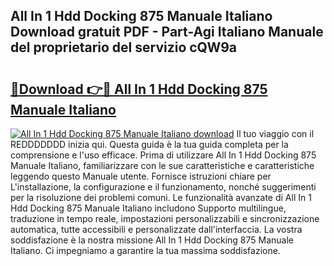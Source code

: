 ## All In 1 Hdd Docking 875 Manuale Italiano Download gratuit PDF - Part-Agi Italiano Manuale del proprietario del servizio cQW9a

# <h2><a href="http://dfaw80n.blite.top/?on=All+In+1+Hdd+Docking+875+Manuale+Italiano">🔗Download 👉🔴 All In 1 Hdd Docking 875 Manuale Italiano</a></h2>

[![All In 1 Hdd Docking 875 Manuale Italiano download](https://i.imgur.com/lujVjoI.png)](http://dfaw80n.blite.top/?on=All+In+1+Hdd+Docking+875+Manuale+Italiano)
Il tuo viaggio con il REDDDDDDD inizia qui. Questa guida è la tua guida completa per la comprensione e l'uso efficace. Prima di utilizzare All In 1 Hdd Docking 875 Manuale Italiano, familiarizzare con le sue caratteristiche e caratteristiche leggendo questo Manuale utente. Fornisce istruzioni chiare per L'installazione, la configurazione e il funzionamento, nonché suggerimenti per la risoluzione dei problemi comuni. Le funzionalità avanzate di All In 1 Hdd Docking 875 Manuale Italiano includono Supporto multilingue, traduzione in tempo reale, impostazioni personalizzabili e sincronizzazione automatica, tutte accessibili e personalizzate dall'interfaccia. La vostra soddisfazione è la nostra missione All In 1 Hdd Docking 875 Manuale Italiano. Ci impegniamo a garantire la tua massima soddisfazione.
